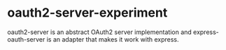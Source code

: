 # oauth2-server-experiment

oauth2-server is an abstract OAuth2 server implementation and express-oauth-server is an adapter that makes it work with express.
